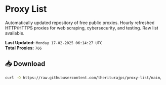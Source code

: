 # Proxy List

Automatically updated repository of free public proxies. Hourly refreshed HTTP/HTTPS proxies for web scraping, cybersecurity, and testing. Raw list available.

**Last Updated:** `Monday 17-02-2025 06:14:27 UTC`  
**Total Proxies:** `766`

## 📥 Download
```bash
curl -O https://raw.githubusercontent.com/theriturajps/proxy-list/main/proxies.txt
